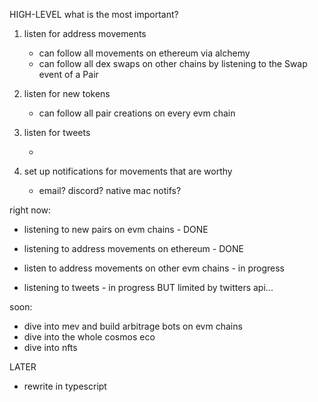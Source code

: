 HIGH-LEVEL
what is the most important?

1. listen for address movements
    - can follow all movements on ethereum via alchemy
    - can follow all dex swaps on other chains by listening to the Swap event of a Pair
2. listen for new tokens
    - can follow all pair creations on every evm chain
3. listen for tweets

    -

4. set up notifications for movements that are worthy
    - email? discord? native mac notifs?

right now:

-   listening to new pairs on evm chains - DONE
-   listening to address movements on ethereum - DONE
-   listen to address movements on other evm chains - in progress

-   listening to tweets - in progress BUT limited by twitters api...

soon:

-   dive into mev and build arbitrage bots on evm chains
-   dive into the whole cosmos eco
-   dive into nfts

LATER

-   rewrite in typescript

